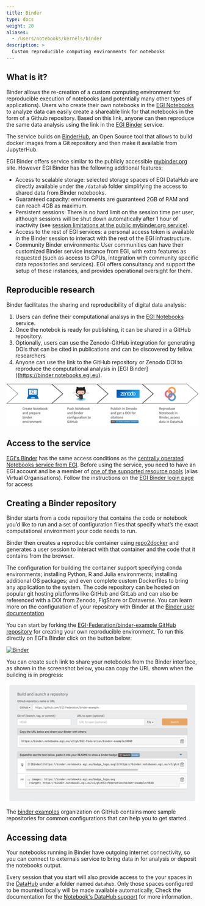 ```yaml
---
title: Binder
type: docs
weight: 20
aliases:
  - /users/notebooks/kernels/binder
description: >
  Custom reproducible computing environments for notebooks
---
```


## What is it?

Binder allows the re-creation of a custom computing environment for reproducible
execution of notebooks (and potentially many other types of applications). Users
who create their own notebooks in the [EGI Notebooks](https://notebooks.egi.eu)
to analyze data can easily create a shareable link for that notebooks in the
form of a Github repository. Based on this link, anyone can then reproduce the
same data analysis using the link in the
[EGI Binder](https://binder.notebooks.egi.eu) service.

The service builds on [BinderHub](https://github.com/jupyterhub/binderhub), an
Open Source tool that allows to build docker images from a Git repository and
then make it available from JupyterHub.

EGI Binder offers service similar to the publicly accessible
[mybinder.org](https://mybinder.org) site. However EGI Binder has the following
additional features:

- Access to scalable storage: selected storage spaces of EGI DataHub are
  directly available under the `/datahub` folder simplifying the access to
  shared data from Binder notebooks.
- Guaranteed capacity: environments are guaranteed 2GB of RAM and can reach 4GB
  as maximum.
- Persistent sessions: There is no hard limit on the session time per user,
  although sessions will be shut down automatically after 1 hour of inactivity
  (see
  [session limitations at the public mybinder.org service](https://mybinder.readthedocs.io/en/latest/about/about.html#using-the-mybinder-org-service)).
- Access to the rest of EGI services: a personal access token is available in
  the Binder session to interact with the rest of the EGI infrastructure.
- Community Binder environments: User communities can have their customized
  Binder service instance from EGI, with extra features as requested (such as
  access to GPUs, integration with community specific data repositories and
  services). EGI offers consultancy and support the setup of these instances,
  and provides operational oversight for them.

## Reproducible research

Binder facilitates the sharing and reproducibility of digital data analysis:

1. Users can define their computational analsys in the
   [EGI Notebooks](https://notebooks.egi.eu) service.
1. Once the notebok is ready for publishing, it can be shared in a GitHub
   repository.
1. Optionally, users can use the Zenodo-GitHub integration for generating DOIs
   that can be cited in publications and can be discovered by fellow researchers
1. Anyone can use the link to the GitHub repository or Zenodo DOI to reproduce
   the computational analysis in [EGI Binder]((https://binder.notebooks.egi.eu).

![Reproducible research flow](reproduce-flow-binder.png)

## Access to the service

[EGI's Binder](https://binder.notebooks.egi.eu/) has the same access conditions
as the [centrally operated Notebooks service from EGI](../../#service-modes).
Before using the service, you need to have an EGI account and be a member of
[one of the supported resource pools](../../#notebooks-for-researchers) (alias
Virtual Organisations). Follow the instructions on the [EGI Binder login
page](https://binder.notebooks.egi.eu) for access

## Creating a Binder repository

Binder starts from a code repository that contains the code or notebook you’d
like to run and a set of configuration files that specify what’s the exact
computational environment your code needs to run.

Binder then creates a reproducible container using
[repo2docker](https://github.com/jupyterhub/repo2docker) and generates a user
session to interact with that container and the code that it contains from the
browser.

The configuration for building the container support specifying conda
environments; installing Python, R and Julia environments; installing additional
OS packages; and even complete custom Dockerfiles to bring any application to
the system. The code repository can be hosted on popular git hosting platforms
like GitHub and GitLab and can also be referenced with a DOI from Zenodo,
FigShare or Dataverse. You can learn more on the configuration of your
repository with Binder at the
[Binder user documentation](https://mybinder.readthedocs.io/en/latest/)

You can start by forking the
[EGI-Federation/binder-example GitHub repository](https://github.com/EGI-Federation/binder-example)
for creating your own reproducible environment. To run this directly on EGI's
Binder click on the button below:

[![Binder](https://binder.notebooks.egi.eu/badge_logo.svg)](https://binder.notebooks.egi.eu/v2/gh/EGI-Federation/binder-example/HEAD)

You can create such link to share your notebooks from the Binder interface, as
shown in the screenshot below, you can copy the URL shown when the building is
in progress:

![Binder link](binder-link.png)

The [binder examples](https://github.com/binder-examples) organization on GitHub
contains more sample repositories for common configurations that can help you to
get started.

## Accessing data

Your notebooks running in Binder have outgoing internet connectivity, so you can
connect to externals service to bring data in for analysis or deposit the
notebooks output.

Every session that you start will also provide access to the your spaces in the
[DataHub](../.././data/management/datahub/) under a folder named `datahub`. Only
those spaces configured to be mounted locally will be made available
automatically, Check the documentation for the
[Notebook's DataHub support](../../notebooks/data#egi-datahub) for more
information.
